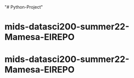 "# Python-Project" 
# mids-datasci200-summer22-Mamesa-ElREPO
# mids-datasci200-summer22-Mamesa-ElREPO
